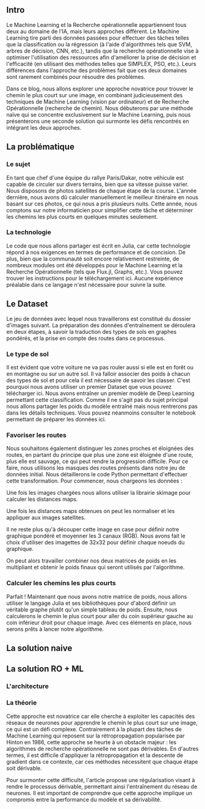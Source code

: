 ## Intro

Le Machine Learning et la Recherche opérationnelle appartiennent tous deux au domaine de l'IA, mais leurs approches diffèrent. Le Machine Learning tire parti des données passées pour effectuer des tâches telles que la classification ou la régression (à l'aide d'algorithmes tels que SVM, arbres de décision, CNN, etc.), tandis que la recherche opérationnelle vise à optimiser l'utilisation des ressources afin d'améliorer la prise de décision et l'efficacité (en utilisant des méthodes telles que SIMPLEX, PSO, etc.). Leurs différences dans l'approche des problèmes fait que ces deux domaines sont rarement combinés pour résoudre des problèmes.

Dans ce blog, nous allons explorer une approche novatrice pour trouver le chemin le plus court sur une image, en combinant judicieusement des techniques de Machine Learning (vision par ordinateur) et de Recherche Opérationnelle (recherche de chemin). Nous débuterons par une méthode naïve qui se concentre exclusivement sur le Machine Learning, puis nous présenterons une seconde solution qui surmonte les défis rencontrés en intégrant les deux approches.

## La problématique

### Le sujet

En tant que chef d'une équipe du rallye Paris/Dakar, notre véhicule est capable de circuler sur divers terrains, bien que sa vitesse puisse varier. Nous disposons de photos satellites de chaque étape de la course. L'année dernière, nous avons dû calculer manuellement le meilleur itinéraire en nous basant sur ces photos, ce qui nous a pris plusieurs nuits. Cette année, nous comptons sur notre informaticien pour simplifier cette tâche et déterminer les chemins les plus courts en quelques minutes seulement.

### La technologie

Le code que nous allons partager est écrit en Julia, car cette technologie répond à nos exigences en termes de performance et de concision. De plus, bien que la communauté soit encore relativement restreinte, de nombreux modules ont été développés pour le Machine Learning et la Recherche Opérationnelle (tels que Flux.jl, Graphs, etc.). Vous pouvez trouver les instructions pour le téléchargement ici. Aucune expérience préalable dans ce langage n'est nécessaire pour suivre la suite.

## Le Dataset

Le jeu de données avec lequel nous travaillerons est constitué du dossier d'images suivant. La préparation des données d'entraînement se déroulera en deux étapes, à savoir la traduction des types de sols en graphes pondérés, et la prise en compte des routes dans ce processus.

### Le type de sol

Il est évident que votre voiture ne va pas rouler aussi si elle est en forêt ou en montagne ou sur un autre sol. Il va falloir associer des poids à chacun des types de sol et pour cela il est nécessaire de savoir les classer. C'est pourquoi nous avons utiliser un premier Dataset que vous pouvez télécharger ici. Nous avons entraîner un premier modèle de Deep Learning permettant cette classification. Comme il ne s'agit pas du sujet principal nous allons partager les poids du modèle entraîné mais nous rentrerons pas dans les détails techniques. Vous pouvez néanmoins consulter le notebook permettant de préparer les données ici.

### Favoriser les routes

Nous souhaitons également distinguer les zones proches et éloignées des routes, en partant du principe que plus une zone est éloignée d'une route, plus elle est sauvage, ce qui peut rendre la progression difficile. Pour ce faire, nous utilisons les masques des routes présents dans notre jeu de données initial. Nous détaillerons le code Python permettant d'effectuer cette transformation. Pour commencer, nous chargeons les données :

Une fois les images chargées nous allons utiliser la librairie skimage pour calculer les distances maps.

Une fois les distances maps obtenues on peut les normaliser et les appliquer aux images satellites.

Il ne reste plus qu'à découper cette image en case pour définir notre graphique pondéré et moyenner les 3 canaux (RGB). Nous avons fait le choix d'utiliser des imagettes de 32x32 pour définir chaque noeuds du graphique.

On peut alors travailler combiner nos deux matrices de poids en les multipliant et obtenir le poids finaux qui seront utilisés par l'algorithme.

### Calculer les chemins les plus courts

Parfait ! Maintenant que nous avons notre matrice de poids, nous allons utiliser le langage Julia et ses bibliothèques pour d'abord définir un véritable graphe plutôt qu'un simple tableau de poids. Ensuite, nous calculerons le chemin le plus court pour aller du coin supérieur gauche au coin inférieur droit pour chaque image. Avec ces éléments en place, nous serons prêts à lancer notre algorithme.

## La solution naive


## La solution RO + ML

### L'architecture


### La théorie

Cette approche est novatrice car elle cherche à exploiter les capacités des réseaux de neurones pour apprendre le chemin le plus court sur une image, ce qui est un défi complexe. Contrairement à la plupart des tâches de Machine Learning qui reposent sur la rétropropagation popularisée par Hinton en 1986, cette approche se heurte à un obstacle majeur : les algorithmes de recherche opérationnelle ne sont pas dérivables. En d'autres termes, il est difficile d'appliquer la rétropropagation et la descente de gradient dans ce contexte, car ces méthodes nécessitent que chaque étape soit dérivable.

Pour surmonter cette difficulté, l'article propose une régularisation visant à rendre le processus dérivable, permettant ainsi l'entraînement du réseau de neurones. Il est important de comprendre que cette approche implique un compromis entre la performance du modèle et sa dérivabilité.